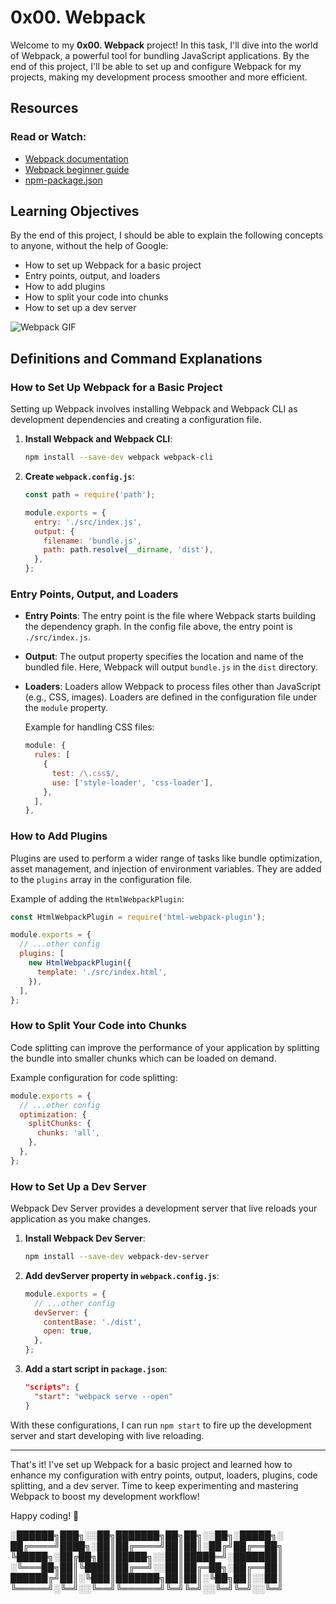 # 0x00. Webpack

Welcome to my **0x00. Webpack** project! In this task, I'll dive into the world of Webpack, a powerful tool for bundling JavaScript applications. By the end of this project, I'll be able to set up and configure Webpack for my projects, making my development process smoother and more efficient.

## Resources

### Read or Watch:
- [Webpack documentation](https://webpack.js.org/concepts/)
- [Webpack beginner guide](https://webpack.js.org/guides/getting-started/)
- [npm-package.json](https://docs.npmjs.com/files/package.json)

## Learning Objectives

By the end of this project, I should be able to explain the following concepts to anyone, without the help of Google:

- How to set up Webpack for a basic project
- Entry points, output, and loaders
- How to add plugins
- How to split your code into chunks
- How to set up a dev server

![Webpack GIF](https://media.giphy.com/media/v1.Y2lkPTc5MGI3NjExMmFtMHBmZ2VraXNwdWV6ZWIydjJhbWo3eHZpYmp0Z3V3MHNlMWhubiZlcD12MV9pbnRlcm5hbF9naWZfYnlfaWQmY3Q9Zw/KiFerKr4AbbDW/giphy.gif)

## Definitions and Command Explanations

### How to Set Up Webpack for a Basic Project

Setting up Webpack involves installing Webpack and Webpack CLI as development dependencies and creating a configuration file.

1. **Install Webpack and Webpack CLI**:
    ```bash
    npm install --save-dev webpack webpack-cli
    ```

2. **Create `webpack.config.js`**:
    ```javascript
    const path = require('path');

    module.exports = {
      entry: './src/index.js',
      output: {
        filename: 'bundle.js',
        path: path.resolve(__dirname, 'dist'),
      },
    };
    ```

### Entry Points, Output, and Loaders

- **Entry Points**: The entry point is the file where Webpack starts building the dependency graph. In the config file above, the entry point is `./src/index.js`.

- **Output**: The output property specifies the location and name of the bundled file. Here, Webpack will output `bundle.js` in the `dist` directory.

- **Loaders**: Loaders allow Webpack to process files other than JavaScript (e.g., CSS, images). Loaders are defined in the configuration file under the `module` property.

    Example for handling CSS files:
    ```javascript
    module: {
      rules: [
        {
          test: /\.css$/,
          use: ['style-loader', 'css-loader'],
        },
      ],
    },
    ```

### How to Add Plugins

Plugins are used to perform a wider range of tasks like bundle optimization, asset management, and injection of environment variables. They are added to the `plugins` array in the configuration file.

Example of adding the `HtmlWebpackPlugin`:
```javascript
const HtmlWebpackPlugin = require('html-webpack-plugin');

module.exports = {
  // ...other config
  plugins: [
    new HtmlWebpackPlugin({
      template: './src/index.html',
    }),
  ],
};
```

### How to Split Your Code into Chunks

Code splitting can improve the performance of your application by splitting the bundle into smaller chunks which can be loaded on demand.

Example configuration for code splitting:
```javascript
module.exports = {
  // ...other config
  optimization: {
    splitChunks: {
      chunks: 'all',
    },
  },
};
```

### How to Set Up a Dev Server

Webpack Dev Server provides a development server that live reloads your application as you make changes.

1. **Install Webpack Dev Server**:
    ```bash
    npm install --save-dev webpack-dev-server
    ```

2. **Add devServer property in `webpack.config.js`**:
    ```javascript
    module.exports = {
      // ...other config
      devServer: {
        contentBase: './dist',
        open: true,
      },
    };
    ```

3. **Add a start script in `package.json`**:
    ```json
    "scripts": {
      "start": "webpack serve --open"
    }
    ```

With these configurations, I can run `npm start` to fire up the development server and start developing with live reloading.

---

That's it! I've set up Webpack for a basic project and learned how to enhance my configuration with entry points, output, loaders, plugins, code splitting, and a dev server. Time to keep experimenting and mastering Webpack to boost my development workflow!

Happy coding! 🚀


░██████╗███╗░░██╗███████╗██╗██╗░░██╗░█████╗░ 
██╔════╝████╗░██║██╔════╝██║██║░██╔╝██╔══██╗ 
╚█████╗░██╔██╗██║█████╗░░██║█████═╝░███████║ 
░╚═══██╗██║╚████║██╔══╝░░██║██╔═██╗░██╔══██║ 
██████╔╝██║░╚███║███████╗██║██║░╚██╗██║░░██║ 
╚═════╝░╚═╝░░╚══╝╚══════╝╚═╝╚═╝░░╚═╝╚═╝░░╚═╝ 
